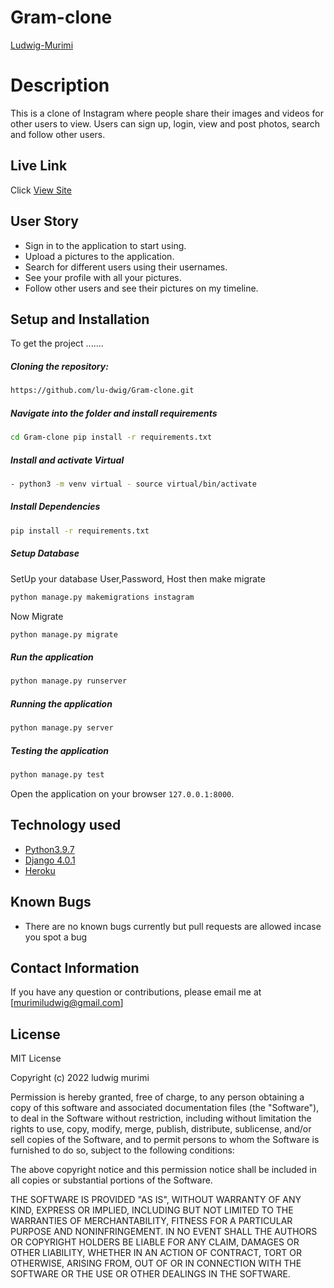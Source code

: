 # Gram-clone

[Ludwig-Murimi](https://github.com/lu-dwig)

# Description  
This is a clone of  Instagram where people share their  images and videos for other users to view. 
Users can sign up, login, view and post photos, search and follow other users.


##  Live Link  
 Click [View Site](https://murmuring-sands-70438.herokuapp.com/)

 ## User Story  
  
* Sign in to the application to start using.  
* Upload a pictures to the application. 
* Search for different users using their usernames.  
* See your profile with all your pictures.  
* Follow other users and see their pictures on my timeline.  
  
## Setup and Installation  
To get the project .......  
  
##### Cloning the repository:  
 ```bash 
 https://github.com/lu-dwig/Gram-clone.git 
```
##### Navigate into the folder and install requirements  
 ```bash 
cd Gram-clone pip install -r requirements.txt 
```
##### Install and activate Virtual  
 ```bash 
- python3 -m venv virtual - source virtual/bin/activate  
```  
##### Install Dependencies  
 ```bash 
 pip install -r requirements.txt 
```  
 ##### Setup Database  
  SetUp your database User,Password, Host then make migrate  
 ```bash 
python manage.py makemigrations instagram
 ``` 
 Now Migrate  
 ```bash 
 python manage.py migrate 
```
##### Run the application  
 ```bash 
 python manage.py runserver 
``` 
##### Running the application  
 ```bash 
 python manage.py server 
```
##### Testing the application  
 ```bash 
 python manage.py test 
```
Open the application on your browser `127.0.0.1:8000`.  


## Technology used  
  
* [Python3.9.7](https://www.python.org/)  
* [Django 4.0.1](https://docs.djangoproject.com/en/4.0/)  
* [Heroku](https://heroku.com)

## Known Bugs  
* There are no known bugs currently but pull requests are allowed incase you spot a bug  


## Contact Information   
If you have any question or contributions, please email me at [murimiludwig@gmail.com]

## License 
MIT License

Copyright (c) 2022 ludwig murimi

Permission is hereby granted, free of charge, to any person obtaining a copy
of this software and associated documentation files (the "Software"), to deal
in the Software without restriction, including without limitation the rights
to use, copy, modify, merge, publish, distribute, sublicense, and/or sell
copies of the Software, and to permit persons to whom the Software is
furnished to do so, subject to the following conditions:

The above copyright notice and this permission notice shall be included in all
copies or substantial portions of the Software.

THE SOFTWARE IS PROVIDED "AS IS", WITHOUT WARRANTY OF ANY KIND, EXPRESS OR
IMPLIED, INCLUDING BUT NOT LIMITED TO THE WARRANTIES OF MERCHANTABILITY,
FITNESS FOR A PARTICULAR PURPOSE AND NONINFRINGEMENT. IN NO EVENT SHALL THE
AUTHORS OR COPYRIGHT HOLDERS BE LIABLE FOR ANY CLAIM, DAMAGES OR OTHER
LIABILITY, WHETHER IN AN ACTION OF CONTRACT, TORT OR OTHERWISE, ARISING FROM,
OUT OF OR IN CONNECTION WITH THE SOFTWARE OR THE USE OR OTHER DEALINGS IN THE
SOFTWARE.
